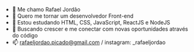 - 👋 Me chamo Rafael Jordão
- 👀 Quero me tornar um desenvolvedor Front-end
- 🌱 Estou estudando HTML, CSS, JavaScript, ReactJS e NodeJS
- 💞️ Buscando crescer e me conectar com novas oportunidades através do código
- 📫 rafaeljordao.picado@gmail.com / instagram: _rafaeljordao

<!---
rafael-jordao/rafael-jordao is a ✨ special ✨ repository because its `README.md` (this file) appears on your GitHub profile.
You can click the Preview link to take a look at your changes.
--->
